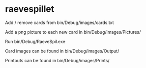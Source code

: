# raevespillet

Add / remove cards from bin/Debug/images/cards.txt

Add a png picture to each new card in bin/Debug/images/Pictures/

Run bin/Debug/RaeveSpil.exe

Card images can be found in bin/Debug/images/Output/

Printouts can be found in bin/Debug/images/Prints/
